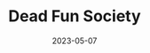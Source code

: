 ---
title: Dead Fun Society
slug: dead-fun-society
subheader: 'written by David Nathan Twersky and Noah Klowden

  directed by Noah Klowden

  Spring 2023'
description: 'When the president of an anti-establishment UChicago club is murdered during their annual fundraiser, the other officers must solve his murder while trying to keep the event going. The Dead Fun Society uses the audience at the fundraiser as the detectives in their mystery, trying to keep the event going while trying to find whodunit. As the conspiracy becomes deeper and more ridiculous, the hypocrisy and comedy of each of the remaining officers becomes clear.'
vimeo_link: https://player.vimeo.com/video/1022680198
tickets_link: 'https://tickets.uchicago.edu/Online/default.asp?doWork::WScontent::loadArticle=Load&BOparam::WScontent::loadArticle::article_id=6C1E1365-0981-44B1-88AF-8ED5975BBB97'
roles:
  Cast:
  - name: Josh Winston
    role: Ben McGrady
    bio: "is a 2nd-year Near Eastern Languages and Civilizations major. This is his fourth UT show, having previously been in *The Trail to Oregon!* (Understudy - Men), *Marian, or the True Tale of Robin Hood* (Friar Tuck), and *The Laramie Project* (Actor 4). Josh's favorite detective is undoubtedly the world's most ridiculous detective, Inspector Gadget."
  - name: Joseph DePaula
    role: Mark Hellebrand
    bio: "is a first-year History major. He was last seen performing in Cup of Theater’s *The Physicists* as too many characters to count (6, to be exact). He was also Little John in UT’s *Marian, or the True Tale of Robin Hood*, and he is Il Dottore in Attori Senza Paura, the Commedia dell’Arte RSO on campus! He’d also like you to know that, while he appreciates all of them dearly, he suspects any of the cast or crew might have a hand in his eventual, gruesome murder outside of the ISAC. His favorite detective is Lieutenant Columbo, but Joseph is also a big fan of Shawn Spencer (head psychic detective for the S.B.P.D.) and his partner, Sh’Dynasty (that’s S-H comma-to-the-top Dynasty)."
  - name: Catherine Rohret
    role: Danny Knight
    bio: "is a fourth-year Religious Studies and Creative Writing double major. They have previously worked on *Marian, or the True Tale of Robin Hood* (Tommy of No Consequence). Catherine's favorite fictional detective also happens to be fictional within his own universe: Dixon Hill, the detective that Captain Picard pretends to be in one of Star Trek: TNG's first holodeck episodes, \"The Big Goodbye.\""
  - name: Caroline Lopez
    role: Aspen Lucas
    bio: "is a second-year Chemistry major. Her past UT credits include *The Trail to Oregon!*, *Marian*, and *Queen of Spades*, and she is very excited to be directing *The Play That Goes Wrong* next spring! As an avid lover of murder mysteries, she hopes you have a blast solving this one; though, despite her love and appreciation for her fellow cast members, production team, and everyone who tries to crack the case, she still firmly believes Miss Jane Marple, her favorite detective, would solve it first (though Nancy Drew ranks a close second!)."
  - name: Giancarlo Beritela
    role: Chase von Meyer
    bio: is a first-year Econ & Romance Languages major. At UChicago, he acted in both *Romeo & Juliet* (Benvolio) and *All For The Best* (Flavio Gualdi). Favorite detective? That's a tough one, but he'll go with Detective Pikachu, from box-office hit *Detective Pikachu*.
  - name: Allison Kanter
    role: Robin Lorenz
    bio: "is a fourth-year Political Science major. She has previously acted in *Arms and the Man* (as Raina), and *Yivdak* (as Nitzkah). In her spare time, she enjoys freaking out about graduation, and enjoying her favorite fictional detective: Harriet the Spy."
  - name: Julia Morales
    role: Nicole Cantrell
    bio: "is a first-year Near Eastern Language and Civilizations and History double major. With University Theatre and Cup of Theatre, she has previously worked on *Marian, or the True Tale of Robin Hood* (Lucy), *Arms and the Man* (Louka), *Macbeth in Space* (Lennox), and *The Physicists* (Nurse Monika/Head Nurse). She is excited to share this show with you, and hope you enjoy the show! Thanks for coming."
  Production Staff:
  - name: Noah Klowden
    role: Co-Writer/Director
    bio: is a fourth-year Computer Science/Linguistics major. This is his third time directing a show at the University of Chicago (*The Heirs*, *Arms and the Man*), and second original work that he has put on. He's a big fan of the murder mystery genre and excited to be able to direct one that's University of Chicago specific! His favorite detectives are Sherlock Holmes and Kate Beckett (from Castle).
  - name: David Nathan Twersky
    role: Co-Writer
    bio: is a cowriter for *Dead Fun Society*, and a fourth-year Biology major at the University of Chicago. He only asked his lab about toxic chemicals for the show, and no other reason, he promises. 
  - name: Yufei Chen
    role: Production Manager
    bio: "is a first-year student. She has previously worked on *Marian, or the True Tale of Robin Hood* (ASM), *Macbeth in Space* (SM), *Laika’s Coffin* (ASM), and *Twelfth Night* (ALD)."
  - name: Chenjia Zhang
    role: Co-Stage Manager
    bio: is a first-year Math and Computer Science major. He has previously worked on *Macbeth in Space* (Assistant Stage Manager). He would like to thank all the cast and crew for their wonderful work during the quarter, especially the Co-SM Sophie and ASM Barbara!
  - name: Sophie Pope McCright
    role: Co-Stage Manager
    bio: is a second-year Political Science and Cinema & Media Studies major. She has previously stage managed for Cup of Theater's *Arms and the Man*. This is her first UT show.
  - name: Yifan Zou
    role: Scenic Designer
    bio: is a second-year MAAD major and CS minor. She has previously worked on *King Lear* (Assistant Scenic Designer) and *Macbeth in Space* (Assistant Projection Designer). 
  - name: Lila Alonso
    role: Costume Designer
    bio: is a fourth-year English major. She has previously worked on *Arms and the Man* (Costume Designer). In her spare time, she co-hosts a podcast and takes walks with her dog, Rocket.
  - name: Emily Zen
    role: Props Designer
    bio: is a second-year Computer Science major. They previously worked on *Marian* (Lighting Designer), *King Lear* (Assistant Lighting Designer), and *Love's Labour's Lost* (Assistant Props Designer).
  - name: Kayla Bock
    role: Sound Designer
    bio: is a third-year Psychology major and Music minor, and has previously worked on *Marian, or the True Tale of Robin Hood* (Assistant Sound Designer) and Theater[24] (Sound Board Op).
  - name: Emma Linderman
    role: Improvisation Specialist
    bio:
  - name: Aashna Moorjani
    role: Assistant Director
    bio: is a second-year majoring in Creative Writing, Law Letters, and Gender and Sexuality Studies. Though she always enjoyed theater as an audience member, she decided to take that further this year, acting in *The Intruder* (Younger Daughter) and *Arms and the Man* (Catherine), and now directing *Dead Fun Society*. In the rare moments she's not at rehearsal, you'll find her struggling to bake fancy French desserts or reading a trashy romance novel.
  - name: Aneth Rodriguez
    role: Assistant Director
    bio: is a first-year planning on majoring in TAPS and Business Economics. She has helped multiple fourth-year thesis staged readings but the DFS production is the first time in her life she's been a part of a production as a crew instead of a cast. 
  - name: Spencer Ng
    role: Assistant Production Manager
    bio: "is a fourth-year who will hopefully soon be graduating with degrees in Theater & Performance Studies and Computer Science. His TAPS and UT credits include LIVE at UChicago (Research Executive), *Macbeth in Space* (Projections Designer), *The Intruder* (Projections Designer), *King Lear* (PM), *Love’s Labour’s Lost* (SM), and *My H8 Letter to the Gr8 American Theatre* (SM). Spencer previously served as the UT Committee Chair, and he is grateful to Yufei and Noah for letting him follow along with this process and making this his last UT credit, despite taking production meeting notes only a handful of times."
  - name: Barbara Wang
    role: Assistant Stage Manager
    bio: is a first-year Econ and Public Policy major, and *Dead Fun Society* is her first time being an Assistant Stage Manager. She wants to say thank you to the DFS cohort and especially to the Co-Stage Managers!
  - name: You Li
    role: Assistant Scenic Designer
    bio: 
  - name: Kelly Mao
    role: Committee Liaison
    bio: is a second-year Computer Science and Mathematics major whose previous UT credits include *The Laramie Project* (Calling Stage Manager, SM Collective™) and *The Heirs* (Production Manager). She enjoys deep conversations and long walks on the beach at sunset.
  - name: Sana Fessuh
    role: Tech Staff Liaison
layout: show-info
quarter: spring
year: 2023
season: 2022-2023 Shows
date: 2023-05-07

---